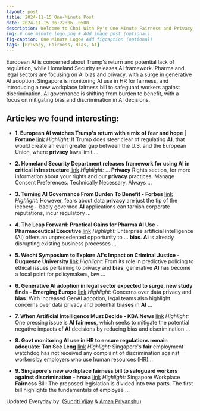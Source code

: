 ```yaml
---
layout: post
title: 2024-11-15 One-Minute Post
date: 2024-11-15 06:22:06 -0500
description: Welcome to Chai With Py's One Minute Fairness and Privacy, which aims to provide you the current happenings in the world of Fairness, Privacy, and AI.
img: # one_minute_logo.png # Add image post (optional)
fig-caption: One Minute Logo# Add figcaption (optional)
tags: [Privacy, Fairness, Bias, AI]
---
```


European AI is concerned about Trump's return and potential lack of regulation, while Homeland Security releases AI framework. Pharma and legal sectors are focusing on AI bias and privacy, with a surge in generative AI adoption. Singapore is monitoring AI use in HR for fairness, and introducing a new workplace fairness bill to safeguard workers against discrimination. AI governance is shifting from burden to benefit, with a focus on mitigating bias and discrimination in AI decisions.

## Articles we found interesting:

- **1. European <b>AI</b> watches Trump&#39;s return with a mix of fear and hope | Fortune** [link](https://fortune.com/2024/11/14/europe-ai-trump-regulation-musk-talent/)
_Highlight:_ If Trump does steer clear of regulating <b>AI</b>, that would create an even greater gap between the U.S. and the European Union, where <b>privacy</b> laws limit&nbsp;...

- **2. Homeland Security Department releases framework for using <b>AI</b> in critical infrastructure** [link](https://abcnews.go.com/Technology/wireStory/homeland-security-department-releases-framework-ai-critical-infrastructure-115866559)
_Highlight:_ ... <b>Privacy</b> Rights section, for more information about your rights and our <b>privacy</b> practices. Manage Consent Preferences. Technically Necessary. Always&nbsp;...

- **3. Turning <b>AI</b> Governance From Burden To Benefit - Forbes** [link](https://www.forbes.com/sites/garydrenik/2024/11/14/turning-ai-governance-from-burden-to-benefit/)
_Highlight:_ However, fears about data <b>privacy</b> are just the tip of the iceberg – badly governed <b>AI</b> applications can tarnish corporate reputations, incur regulatory&nbsp;...

- **4. The Leap Forward: Practical Gains for Pharma <b>AI</b> Use - Pharmaceutical Executive** [link](https://www.pharmexec.com/view/practical-gains-for-pharma-ai-use)
_Highlight:_ Enterprise artificial intelligence (AI) offers an unprecedented opportunity to ... <b>bias</b>. <b>AI</b> is already disrupting existing business processes&nbsp;...

- **5. Wecht Symposium to Explore <b>AI&#39;s</b> Impact on Criminal Justice - Duquesne University** [link](https://www.duq.edu/news-and-stories/releases/wecht-symposium-2024.php)
_Highlight:_ From its role in predictive policing to ethical issues pertaining to privacy and <b>bias</b>, generative <b>AI</b> has become a focal point for policymakers, law&nbsp;...

- **6. Generative <b>AI</b> adoption in legal sector expected to surge, new study finds - Emerging Europe** [link](https://emerging-europe.com/community-content/generative-ai-adoption-in-legal-sector-expected-to-surge-new-study-finds/)
_Highlight:_ Concerns over data privacy and <b>bias</b>. With increased GenAI adoption, legal teams also highlight concerns over data privacy and potential <b>biases</b> in <b>AI</b>&nbsp;...

- **7. When <b>Artificial Intelligence</b> Must Decide - KBA News** [link](https://kbanews.com/pilihan-redaksi/when-artificial-intelligence-must-decide/)
_Highlight:_ One pressing issue is <b>AI fairness</b>, which seeks to mitigate the potential negative impacts of <b>AI</b> decisions by reducing bias and discrimination&nbsp;...

- **8. Govt monitoring <b>AI</b> use in HR to ensure regulations remain adequate: Tan See Leng** [link](https://www.singaporelawwatch.sg/Headlines/govt-monitoring-ai-use-in-hr-to-ensure-regulations-remain-adequate-tan-see-leng)
_Highlight:_ Singapore&#39;s <b>fair</b> employment watchdog has not received any complaint of discrimination against workers by employers who use human resources (HR)...

- **9. Singapore&#39;s new workplace <b>fairness</b> bill to safeguard workers against discrimination - hrsea** [link](https://hrsea.economictimes.indiatimes.com/amp/news/industry/singapores-new-workplace-fairness-bill-to-safeguard-workers-against-discrimination/115252628)
_Highlight:_ Singapore Workplace <b>Fairness</b> Bill: The proposed legislation is divided into two parts. The first bill highlights the fundamentals of employee&nbsp;...


Updated Everyday by: (<a href="https://supritivijay.github.io/">Supriti Vijay</a> & <a href="https://amanpriyanshu.github.io/">Aman Priyanshu</a>)
